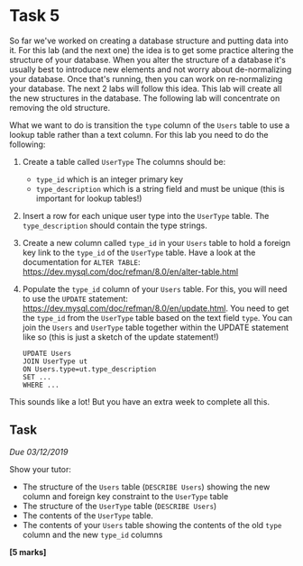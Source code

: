 
# Task 5

So far we've worked on creating a database structure and putting data into it.
For this lab (and the next one) the idea is to get some practice altering the
structure of your database. When you alter the structure of a database it's
usually best to introduce new elements and not worry about de-normalizing your
database. Once that's running, then you can work on re-normalizing your
database.  The next 2 labs will follow this idea.  This lab will create all the
new structures in the database. The following lab will concentrate on removing
the old structure.

What we want to do is transition the `type` column of the `Users` table to use
a lookup table rather than a text column. For this lab you need to do the 
following:

1) Create a table called `UserType` The columns should be:
    * `type_id` which is an integer primary key
    * `type_description` which is a string field and must be unique (this is 
       important for lookup tables!)
2) Insert a row for each unique user type into the `UserType` table. The
   `type_description` should contain the type strings.
3) Create a new column called `type_id` in your `Users` table to hold a 
   foreign key link to the `type_id` of the `UserType` table. Have a look at
   the documentation for `ALTER TABLE`:
   <https://dev.mysql.com/doc/refman/8.0/en/alter-table.html>
4) Populate the `type_id` column of your `Users` table. For this, you will need
   to use the `UPDATE` statement:
   <https://dev.mysql.com/doc/refman/8.0/en/update.html>. You need to get
   the `type_id` from the `UserType` table based on the text field `type`.
   You can join the `Users` and `UserType` table together within the
   UPDATE statement like so (this is just a sketch of the update statement!)

   ```
   UPDATE Users
   JOIN UserType ut
   ON Users.type=ut.type_description
   SET ...
   WHERE ...
   ```

This sounds like a lot! But you have an extra week to complete all this.

## Task

*Due 03/12/2019*

Show your tutor:

* The structure of the `Users` table (`DESCRIBE Users`) showing the new column
  and foreign key constraint to the `UserType` table
* The structure of the `UserType` table (`DESCRIBE Users`)
* The contents of the `UserType` table. 
* The contents of your `Users` table showing the contents of the old `type` 
  column and the new `type_id` columns

**[5 marks]**


